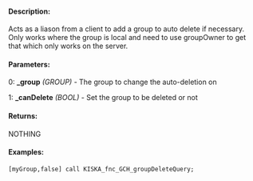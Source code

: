 #### Description:
Acts as a liason from a client to add a group to auto delete if necessary. Only works where the group is local and need to use groupOwner to get that which only works on the server.

#### Parameters:
0: **_group** *(GROUP)* - The group to change the auto-deletion on

1: **_canDelete** *(BOOL)* - Set the group to be deleted or not

#### Returns:
NOTHING

#### Examples:
```sqf
[myGroup,false] call KISKA_fnc_GCH_groupDeleteQuery;
```

